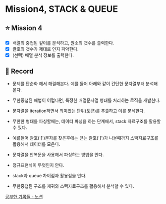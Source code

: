 # Mission4, STACK & QUEUE

## ⭐️ Mission 4
- [x] 배열의 중첩된 깊이를 분석하고, 원소의 갯수를 출력한다.  
- [x] 괄호의 갯수가 제대로 인지 파악한다.  
- [x] (선택) 배열 분석 정보를 출력한다.  

## 📝 Record

- 문제를 단순화 해서 해결해본다. 예를 들어 아래와 같이 간단한 문자열부터 분석해본다.  
- 무한중첩된 해법이 어렵다면, 특정한 배열문자열 형태를 처리하는 로직을 개발한다.   
- 문자열을 iteration하면서 의미있는 단위(토큰)를 추출하고 이를 분석한다.  
- 무한한 형태를 파싱할때는, 데이터 파싱을 하는 단계에서, stack 자료구조를 활용할 수 있다.   
- 예를들어 괄호('[')문자를 찾은후에는 닫는 괄호(']')가 나올때까지 스택자료구조를 활용해서 데이터를 모은다.  

- 문자열을 반복문을 사용해서 파싱하는 방법을 안다.  
- 정규표현식이 무엇인지 안다.  
- stack과 queue 차이점과 활용점을 안다.  
- 무한중첩된 구조를 재귀와 스택자료구조를 활용해서 분석할 수 있다.  


[공부한 기록들 - 노션](https://otterpjoe.notion.site/MISSION4-STACK-QUEUE-ad7c4efadb644d7ea5be71436f7ec43d)
